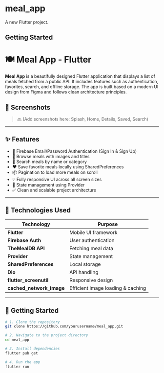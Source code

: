 # meal_app

A new Flutter project.

## Getting Started

# 🍽️ Meal App - Flutter

**Meal App** is a beautifully designed Flutter application that displays a list of meals fetched from a public API. It includes features such as authentication, favorites, search, and offline storage. The app is built based on a modern UI design from Figma and follows clean architecture principles.

## 📱 Screenshots

> 🔜 (Add screenshots here: Splash, Home, Details, Saved, Search)

---

## ✨ Features

- 🔐 Firebase Email/Password Authentication (Sign In & Sign Up)
- 🍲 Browse meals with images and titles
- 🔎 Search meals by name or category
- ❤️ Save favorite meals locally using SharedPreferences
- 📦 Pagination to load more meals on scroll
- 💡 Fully responsive UI across all screen sizes
- 🧠 State management using Provider
- ✅ Clean and scalable project architecture

---

## 🔧 Technologies Used

| Technology               | Purpose                                |
|--------------------------|----------------------------------------|
| **Flutter**              | Mobile UI framework                    |
| **Firebase Auth**        | User authentication                    |
| **TheMealDB API**        | Fetching meal data                     |
| **Provider**             | State management                       |
| **SharedPreferences**    | Local storage                          |
| **Dio**                  | API handling                           |
| **flutter_screenutil**   | Responsive design                      |
| **cached_network_image** | Efficient image loading & caching      |

---

## 🚀 Getting Started

```bash
# 1. Clone the repository
git clone https://github.com/yourusername/meal_app.git

# 2. Navigate to the project directory
cd meal_app

# 3. Install dependencies
flutter pub get

# 4. Run the app
flutter run
